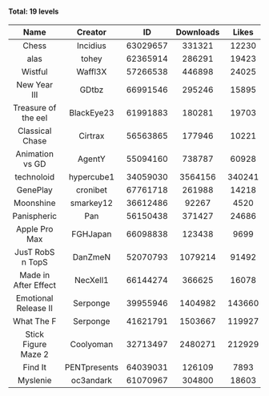 #### Total: 19 levels

| Name | Creator | ID | Downloads | Likes |
|:---:|:---:|:---:|:---:|:---:|
| Chess | Incidius | 63029657 | 331321 | 12230
| alas | tohey | 62365914 | 286291 | 19423
| Wistful | Waffl3X | 57266538 | 446898 | 24025
| New Year III | GDtbz | 66991546 | 295246 | 15895
| Treasure of the eel | BlackEye23 | 61991883 | 180281 | 19703
| Classical Chase | Cirtrax | 56563865 | 177946 | 10221
| Animation vs GD | AgentY | 55094160 | 738787 | 60928
| technoloid | hypercube1 | 34059030 | 3564156 | 340241
| GenePlay | cronibet | 67761718 | 261988 | 14218
| Moonshine | smarkey12 | 36612486 | 92267 | 4520
| Panispheric | Pan | 56150438 | 371427 | 24686
| Apple Pro Max | FGHJapan | 66098838 | 123438 | 9699
| JusT RobS n TopS | DanZmeN | 52070793 | 1079214 | 91492
| Made in After Effect | NecXell1 | 66144274 | 366625 | 16078
| Emotional Release II | Serponge | 39955946 | 1404982 | 143660
| What The F | Serponge | 41621791 | 1503667 | 119927
| Stick Figure Maze 2 | Coolyoman | 32713497 | 2480271 | 212929
| Find It | PENTpresents | 64039031 | 126109 | 7893
| Myslenie | oc3andark | 61070967 | 304800 | 18603
